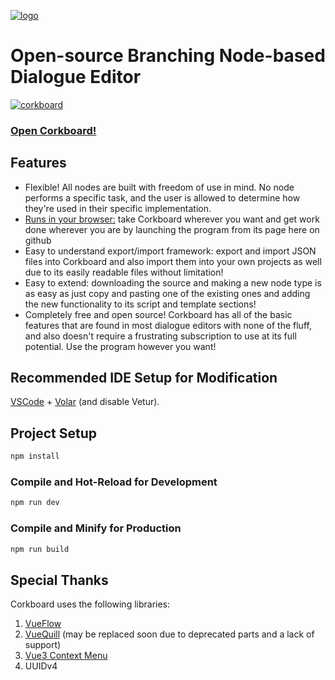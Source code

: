 
[![logo](https://github.com/user-attachments/assets/31138336-2e47-4429-8041-d200abed0c06)](https://skyaphid.github.io/corkboard)


<p align="center"><h1> Open-source Branching Node-based Dialogue Editor</h1></p>

[![corkboard](https://github.com/user-attachments/assets/2841c9d3-e45f-4ed4-bcfa-27806e077201)](https://skyaphid.github.io/corkboard)

### [Open Corkboard!](https://skyaphid.github.io/corkboard)

## Features
- Flexible! All nodes are built with freedom of use in mind. No node performs a specific task, and the user is allowed to determine how they're used in their specific implementation.
- [Runs in your browser:](https://skyaphid.github.io/corkboard) take Corkboard wherever you want and get work done wherever you are by launching the program from its page here on github
- Easy to understand export/import framework: export and import JSON files into Corkboard and also import them into your own projects as well due to its easily readable files without limitation!
- Easy to extend: downloading the source and making a new node type is as easy as just copy and pasting one of the existing ones and adding the new functionality to its script and template sections!
- Completely free and open source! Corkboard has all of the basic features that are found in most dialogue editors with none of the fluff, and also doesn't require a frustrating subscription to use at its full potential. Use the program however you want!

## Recommended IDE Setup for Modification

[VSCode](https://code.visualstudio.com/) + [Volar](https://marketplace.visualstudio.com/items?itemName=Vue.volar) (and disable Vetur).

## Project Setup

```sh
npm install
```

### Compile and Hot-Reload for Development

```sh
npm run dev
```

### Compile and Minify for Production

```sh
npm run build
```
## Special Thanks
Corkboard uses the following libraries:

1. [VueFlow](https://vueflow.dev/)
2. [VueQuill](https://vueup.github.io/vue-quill/) (may be replaced soon due to deprecated parts and a lack of support)
3. [Vue3 Context Menu](https://www.npmjs.com/package/@imengyu/vue3-context-menu)
4. UUIDv4
